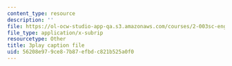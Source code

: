 ```yaml
---
content_type: resource
description: ''
file: https://ol-ocw-studio-app-qa.s3.amazonaws.com/courses/2-003sc-engineering-dynamics-fall-2011/56208e979ce87b87efbdc821b525a0f0_cd8lDtAtJbE.srt
file_type: application/x-subrip
resourcetype: Other
title: 3play caption file
uid: 56208e97-9ce8-7b87-efbd-c821b525a0f0
---
```

